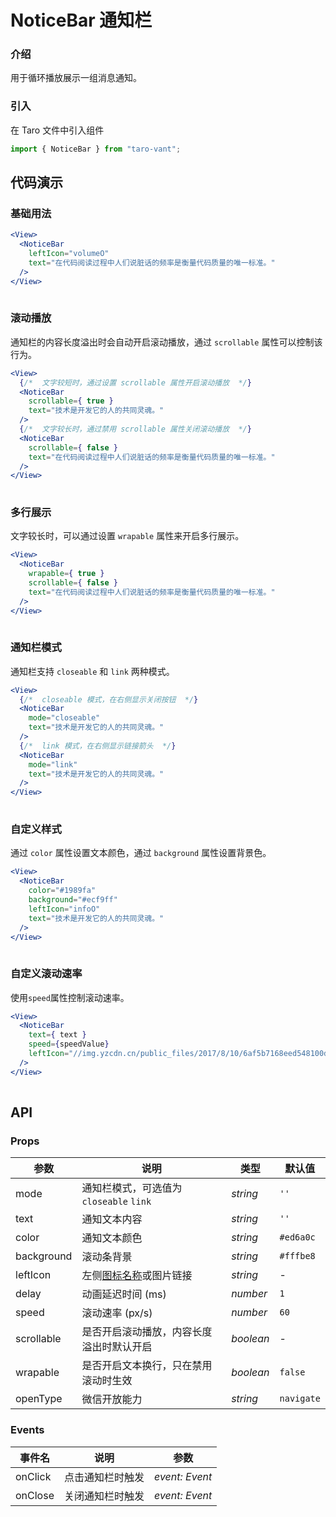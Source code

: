 # NoticeBar 通知栏

### 介绍

用于循环播放展示一组消息通知。

### 引入

在 Taro 文件中引入组件

```js
import { NoticeBar } from "taro-vant"; 
```

## 代码演示

### 基础用法

```jsx
<View>
  <NoticeBar
    leftIcon="volumeO"
    text="在代码阅读过程中人们说脏话的频率是衡量代码质量的唯一标准。"
  />
</View>
 
```

### 滚动播放

通知栏的内容长度溢出时会自动开启滚动播放，通过 `scrollable` 属性可以控制该行为。

```jsx
<View>
  {/*  文字较短时，通过设置 scrollable 属性开启滚动播放  */}
  <NoticeBar
    scrollable={ true }
    text="技术是开发它的人的共同灵魂。"
  /> 
  {/*  文字较长时，通过禁用 scrollable 属性关闭滚动播放  */}
  <NoticeBar
    scrollable={ false }
    text="在代码阅读过程中人们说脏话的频率是衡量代码质量的唯一标准。"
  />
</View>
 
```

### 多行展示

文字较长时，可以通过设置 `wrapable` 属性来开启多行展示。

```jsx
<View>
  <NoticeBar
    wrapable={ true }
    scrollable={ false }
    text="在代码阅读过程中人们说脏话的频率是衡量代码质量的唯一标准。"
  />
</View>
 
```

### 通知栏模式

通知栏支持 `closeable` 和 `link` 两种模式。

```jsx
<View>
  {/*  closeable 模式，在右侧显示关闭按钮  */}
  <NoticeBar
    mode="closeable"
    text="技术是开发它的人的共同灵魂。"
  /> 
  {/*  link 模式，在右侧显示链接箭头  */}
  <NoticeBar
    mode="link"
    text="技术是开发它的人的共同灵魂。"
  />
</View>
 
```

### 自定义样式

通过 `color` 属性设置文本颜色，通过 `background` 属性设置背景色。

```jsx
<View>
  <NoticeBar
    color="#1989fa"
    background="#ecf9ff"
    leftIcon="infoO"
    text="技术是开发它的人的共同灵魂。"
  />
</View>
 
```

### 自定义滚动速率

使用`speed`属性控制滚动速率。

```jsx
<View>
  <NoticeBar
    text={ text }
    speed={speedValue}
    leftIcon="//img.yzcdn.cn/public_files/2017/8/10/6af5b7168eed548100d9041f07b7c616.png"
  />
</View>
 
```

## API

### Props

|  参数  | 说明 | 类型 | 默认值 |
| --- | --- | --- | --- |
|  mode  | 通知栏模式，可选值为 `closeable` `link` | _string_ | `''` |
|  text  | 通知文本内容 | _string_ | `''` |
|  color  | 通知文本颜色 | _string_ | `#ed6a0c` |
|  background  | 滚动条背景 | _string_ | `#fffbe8` |
|  leftIcon  | 左侧[图标名称](#/icon)或图片链接 | _string_ | - |
|  delay  | 动画延迟时间 (ms) | _number_ | `1` |
|  speed  | 滚动速率 (px/s) | _number_ | `60` |
|  scrollable  | 是否开启滚动播放，内容长度溢出时默认开启 | _boolean_ | - |
|  wrapable  | 是否开启文本换行，只在禁用滚动时生效 | _boolean_ | `false` |
|  openType  | 微信开放能力 | _string_ | `navigate` |

### Events

|  事件名  | 说明             | 参数           |
| ------ | ---------------- | -------------- |
|  onClick   | 点击通知栏时触发 | _event: Event_ |
|  onClose   | 关闭通知栏时触发 | _event: Event_ |


